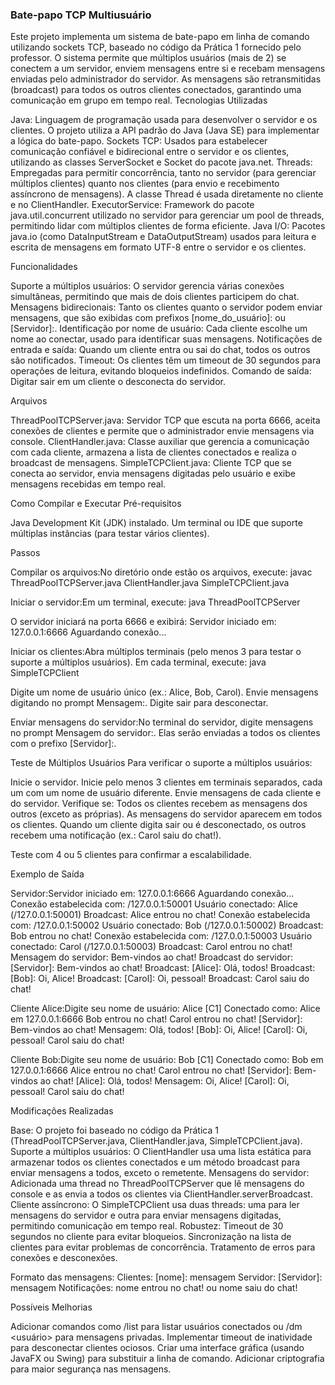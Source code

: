 ### Bate-papo TCP Multiusuário
Este projeto implementa um sistema de bate-papo em linha de comando utilizando sockets TCP, baseado no código da Prática 1 fornecido pelo professor. O sistema permite que múltiplos usuários (mais de 2) se conectem a um servidor, enviem mensagens entre si e recebam mensagens enviadas pelo administrador do servidor. As mensagens são retransmitidas (broadcast) para todos os outros clientes conectados, garantindo uma comunicação em grupo em tempo real.
Tecnologias Utilizadas

Java: Linguagem de programação usada para desenvolver o servidor e os clientes. O projeto utiliza a API padrão do Java (Java SE) para implementar a lógica do bate-papo.
Sockets TCP: Usados para estabelecer comunicação confiável e bidirecional entre o servidor e os clientes, utilizando as classes ServerSocket e Socket do pacote java.net.
Threads: Empregadas para permitir concorrência, tanto no servidor (para gerenciar múltiplos clientes) quanto nos clientes (para envio e recebimento assíncrono de mensagens). A classe Thread é usada diretamente no cliente e no ClientHandler.
ExecutorService: Framework do pacote java.util.concurrent utilizado no servidor para gerenciar um pool de threads, permitindo lidar com múltiplos clientes de forma eficiente.
Java I/O: Pacotes java.io (como DataInputStream e DataOutputStream) usados para leitura e escrita de mensagens em formato UTF-8 entre o servidor e os clientes.

Funcionalidades

Suporte a múltiplos usuários: O servidor gerencia várias conexões simultâneas, permitindo que mais de dois clientes participem do chat.
Mensagens bidirecionais: Tanto os clientes quanto o servidor podem enviar mensagens, que são exibidas com prefixos [nome_do_usuário]: ou [Servidor]:.
Identificação por nome de usuário: Cada cliente escolhe um nome ao conectar, usado para identificar suas mensagens.
Notificações de entrada e saída: Quando um cliente entra ou sai do chat, todos os outros são notificados.
Timeout: Os clientes têm um timeout de 30 segundos para operações de leitura, evitando bloqueios indefinidos.
Comando de saída: Digitar sair em um cliente o desconecta do servidor.

Arquivos

ThreadPoolTCPServer.java: Servidor TCP que escuta na porta 6666, aceita conexões de clientes e permite que o administrador envie mensagens via console.
ClientHandler.java: Classe auxiliar que gerencia a comunicação com cada cliente, armazena a lista de clientes conectados e realiza o broadcast de mensagens.
SimpleTCPClient.java: Cliente TCP que se conecta ao servidor, envia mensagens digitadas pelo usuário e exibe mensagens recebidas em tempo real.

Como Compilar e Executar
Pré-requisitos

Java Development Kit (JDK) instalado.
Um terminal ou IDE que suporte múltiplas instâncias (para testar vários clientes).

Passos

Compilar os arquivos:No diretório onde estão os arquivos, execute:
javac ThreadPoolTCPServer.java ClientHandler.java SimpleTCPClient.java


Iniciar o servidor:Em um terminal, execute:
java ThreadPoolTCPServer

O servidor iniciará na porta 6666 e exibirá:
Servidor iniciado em: 127.0.0.1:6666
Aguardando conexão...


Iniciar os clientes:Abra múltiplos terminais (pelo menos 3 para testar o suporte a múltiplos usuários). Em cada terminal, execute:
java SimpleTCPClient


Digite um nome de usuário único (ex.: Alice, Bob, Carol).
Envie mensagens digitando no prompt Mensagem:.
Digite sair para desconectar.


Enviar mensagens do servidor:No terminal do servidor, digite mensagens no prompt Mensagem do servidor:. Elas serão enviadas a todos os clientes com o prefixo [Servidor]:.


Teste de Múltiplos Usuários
Para verificar o suporte a múltiplos usuários:

Inicie o servidor.
Inicie pelo menos 3 clientes em terminais separados, cada um com um nome de usuário diferente.
Envie mensagens de cada cliente e do servidor.
Verifique se:
Todos os clientes recebem as mensagens dos outros (exceto as próprias).
As mensagens do servidor aparecem em todos os clientes.
Quando um cliente digita sair ou é desconectado, os outros recebem uma notificação (ex.: Carol saiu do chat!).


Teste com 4 ou 5 clientes para confirmar a escalabilidade.

Exemplo de Saída

Servidor:Servidor iniciado em: 127.0.0.1:6666
Aguardando conexão...
Conexão estabelecida com: /127.0.0.1:50001
Usuário conectado: Alice (/127.0.0.1:50001)
Broadcast: Alice entrou no chat!
Conexão estabelecida com: /127.0.0.1:50002
Usuário conectado: Bob (/127.0.0.1:50002)
Broadcast: Bob entrou no chat!
Conexão estabelecida com: /127.0.0.1:50003
Usuário conectado: Carol (/127.0.0.1:50003)
Broadcast: Carol entrou no chat!
Mensagem do servidor: Bem-vindos ao chat!
Broadcast do servidor: [Servidor]: Bem-vindos ao chat!
Broadcast: [Alice]: Olá, todos!
Broadcast: [Bob]: Oi, Alice!
Broadcast: [Carol]: Oi, pessoal!
Broadcast: Carol saiu do chat!


Cliente Alice:Digite seu nome de usuário: Alice
[C1] Conectado como: Alice em 127.0.0.1:6666
Bob entrou no chat!
Carol entrou no chat!
[Servidor]: Bem-vindos ao chat!
Mensagem: Olá, todos!
[Bob]: Oi, Alice!
[Carol]: Oi, pessoal!
Carol saiu do chat!


Cliente Bob:Digite seu nome de usuário: Bob
[C1] Conectado como: Bob em 127.0.0.1:6666
Alice entrou no chat!
Carol entrou no chat!
[Servidor]: Bem-vindos ao chat!
[Alice]: Olá, todos!
Mensagem: Oi, Alice!
[Carol]: Oi, pessoal!
Carol saiu do chat!



Modificações Realizadas

Base: O projeto foi baseado no código da Prática 1 (ThreadPoolTCPServer.java, ClientHandler.java, SimpleTCPClient.java).
Suporte a múltiplos usuários: O ClientHandler usa uma lista estática para armazenar todos os clientes conectados e um método broadcast para enviar mensagens a todos, exceto o remetente.
Mensagens do servidor: Adicionada uma thread no ThreadPoolTCPServer que lê mensagens do console e as envia a todos os clientes via ClientHandler.serverBroadcast.
Cliente assíncrono: O SimpleTCPClient usa duas threads: uma para ler mensagens do servidor e outra para enviar mensagens digitadas, permitindo comunicação em tempo real.
Robustez:
Timeout de 30 segundos no cliente para evitar bloqueios.
Sincronização na lista de clientes para evitar problemas de concorrência.
Tratamento de erros para conexões e desconexões.


Formato das mensagens:
Clientes: [nome]: mensagem
Servidor: [Servidor]: mensagem
Notificações: nome entrou no chat! ou nome saiu do chat!



Possíveis Melhorias

Adicionar comandos como /list para listar usuários conectados ou /dm <usuário> <mensagem> para mensagens privadas.
Implementar timeout de inatividade para desconectar clientes ociosos.
Criar uma interface gráfica (usando JavaFX ou Swing) para substituir a linha de comando.
Adicionar criptografia para maior segurança nas mensagens.
